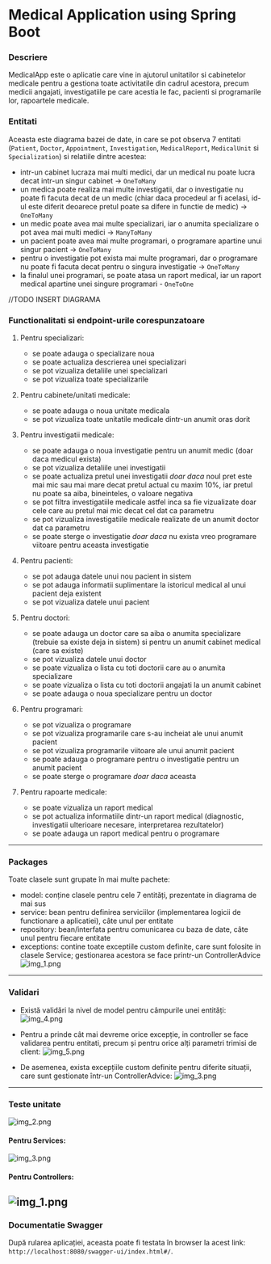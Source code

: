 # Medical Application using Spring Boot

### Descriere

MedicalApp este o aplicatie care vine in ajutorul unitatilor si cabinetelor medicale pentru a gestiona toate activitatile din cadrul acestora,
precum medicii angajati, investigatiile pe care acestia le fac, pacienti si programarile lor, rapoartele medicale.

### Entitati
Aceasta este diagrama bazei de date, in care se pot observa 7 entitati (`Patient`, `Doctor`, `Appointment`, `Investigation`, `MedicalReport`, `MedicalUnit` si `Specialization`)
si relatiile dintre acestea:
- intr-un cabinet lucraza mai multi medici, dar un medical nu poate lucra decat intr-un singur cabinet -> `OneToMany`
- un medica poate realiza mai multe investigatii, dar o investigatie nu poate fi facuta decat de un medic
  (chiar daca procedeul ar fi acelasi, id-ul este diferit deoarece pretul poate sa difere in functie de medic) -> `OneToMany`
- un medic poate avea mai multe specializari, iar o anumita specializare o pot avea mai multi medici -> `ManyToMany`
- un pacient poate avea mai multe programari, o programare apartine unui singur pacient -> `OneToMany`
- pentru o investigatie pot exista mai multe programari, dar o programare nu poate fi facuta decat pentru o singura investigatie -> `OneToMany`
- la finalul unei programari, se poate atasa un raport medical, iar un raport medical apartine unei singure programari - `OneToOne`

//TODO INSERT DIAGRAMA     
  
### Functionalitati si endpoint-urile corespunzatoare
1. Pentru specializari:
    - se poate adauga o specializare noua 
    - se poate actualiza descrierea unei specializari
    - se pot vizualiza detaliile unei specializari
    - se pot vizualiza toate specializarile
    
2. Pentru cabinete/unitati medicale:
    - se poate adauga o noua unitate medicala
    - se pot vizualiza toate unitatile medicale dintr-un anumit oras dorit
    
3. Pentru investigatii medicale:
    - se poate adauga o noua investigatie pentru un anumit medic (doar daca medicul exista)
    - se pot vizualiza detaliile unei investigatii
    - se poate actualiza pretul unei investigatii *doar daca* noul pret este mai mic sau mai mare decat pretul actual cu maxim 10%, 
      iar pretul nu poate sa aiba, bineinteles, o valoare negativa
    - se pot filtra investigatiile medicale astfel inca sa fie vizualizate doar cele care au pretul mai mic decat cel dat ca parametru 
    - se pot vizualiza investigatiile medicale realizate de un anumit doctor dat ca parametru
    - se poate sterge o investigatie *doar daca* nu exista vreo programare viitoare pentru aceasta investigatie
   
4. Pentru pacienti:
    - se pot adauga datele unui nou pacient in sistem
    - se pot adauga informatii suplimentare la istoricul medical al unui pacient deja existent
    - se pot vizualiza datele unui pacient
    
5. Pentru doctori:
    - se poate adauga un doctor care sa aiba o anumita specializare (trebuie sa existe deja in sistem)
      si pentru un anumit cabinet medical (care sa existe)
    - se pot vizualiza datele unui doctor
    - se poate vizualiza o lista cu toti doctorii care au o anumita specializare
    - se poate vizualiza o lista cu toti doctorii angajati la un anumit cabinet
    - se poate adauga o noua specializare pentru un doctor

6. Pentru programari:
    - se pot vizualiza o programare
    - se pot vizualiza programarile care s-au incheiat ale unui anumit pacient
    - se pot vizualiza programarile viitoare ale unui anumit pacient
    - se poate adauga o programare pentru o investigatie pentru un anumit pacient
    - se poate sterge o programare *doar daca* aceasta

7. Pentru rapoarte medicale:
    - se poate vizualiza un raport medical
    - se pot actualiza informatiile dintr-un raport medical (diagnostic, investigatii ulterioare necesare, interpretarea rezultatelor)
    - se poate adauga un raport medical pentru o programare

----

### Packages
Toate clasele sunt grupate în mai multe pachete:
- model: conține clasele pentru cele 7 entități, prezentate in diagrama de mai sus
- service: bean pentru definirea serviciilor (implementarea logicii de functionare a aplicatiei), câte unul per entitate
- repository: bean/interfata pentru comunicarea cu baza de date, câte unul pentru fiecare entitate
- exceptions: contine toate exceptiile custom definite, care sunt folosite in clasele Service; gestionarea acestora se face printr-un ControllerAdvice
![img_1.png](img/img_1.png)

----

### Validari
- Există validări la nivel de model pentru câmpurile unei entități:
![img_4.png](img/img_4.png)   
  

- Pentru a prinde cât mai devreme orice excepție, in controller se face validarea pentru entitati, precum și pentru orice alți parametri trimisi de client:
![img_5.png](img/img_5.png)


- De asemenea, exista excepțiile custom definite pentru diferite situații, care sunt gestionate într-un ControllerAdvice:
![img_3.png](img/img_3.png)

----

### Teste unitate
![img_2.png](img/img_2.png)

#### Pentru Services: 
![img_3.png](img/img_service_tests.png)   

#### Pentru Controllers:
![img_1.png](img/img_controller_tests.png)
----

### Documentatie Swagger

După rularea aplicației, aceasta poate fi testata în browser la acest link: `http://localhost:8080/swagger-ui/index.html#/`.

